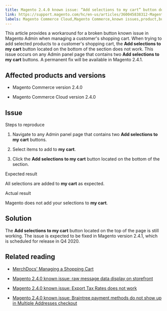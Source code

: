 ```yaml
---
title: Magento 2.4.0 known issue: “Add selections to my cart” button does not work
link: https://support.magento.com/hc/en-us/articles/360045838312-Magento-2-4-0-known-issue-Add-selections-to-my-cart-button-does-not-work
labels: Magento Commerce Cloud,Magento Commerce,known issues,product,button,“Add selections to my cart”,2.4.0
---
```


This article provides a workaround for a broken button known issue in Magento Admin when managing a customer's shopping cart. When trying to add selected products to a customer's shopping cart, the **Add selections to my cart** button located on the bottom of the section does not work. This issue occurs on any Admin panel page that contains two **Add selections to my cart** buttons. A permanent fix will be available in Magento 2.4.1.

## Affected products and versions

* Magento Commerce version 2.4.0

* Magento Commerce Cloud version 2.4.0

## Issue

Steps to reproduce

1. Navigate to any Admin panel page that contains two **Add selections to my cart** buttons.

1. Select items to add to **my cart**.

1. Click the **Add selections to my cart** button located on the bottom of the section.

Expected result

All selections are added to **my cart** as expected.

Actual result

Magento does not add your selections to **my cart**.

## Solution

The **Add selections to my cart** button located on the top of the page is still working. The issue is expected to be fixed in Magento version 2.4.1, which is scheduled for release in Q4 2020.

## Related reading

* [MerchDocs' Managing a Shopping Cart](https://docs.magento.com/user-guide/sales/shopping-assisted-cart-manage.html)

* [Magento 2.4.0 known issue: raw message data display on storefront](https://support.magento.com/hc/en-us/articles/360045804332)

* [Magento 2.4.0 known issue: Export Tax Rates does not work](https://support.magento.com/hc/en-us/articles/360045850032)

* [Magento 2.4.0 known issue: Braintree payment methods do not show up in Multiple Addresses checkout](https://support.magento.com/hc/en-us/articles/360046354992)

